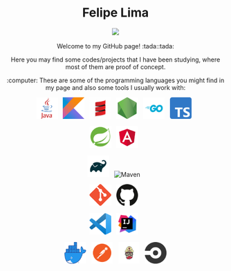 <h1 align="center">Felipe Lima </h1>

<p align="center">
  <a href="https://br.linkedin.com/in/flimafreire">
    <img src="https://img.shields.io/badge/linkedin-%230077B5.svg?&style=for-the-badge&logo=linkedin&logoColor=white" />
  </a>
</p>

<p align="center">Welcome to my GitHub page! :tada::tada:</p>

<p align="center">Here you may find some codes/projects that I have been studying, where most of them are proof of concept.</p>

<p align="center">:computer: These are some of the programming languages you might find in my page and also some tools I usually work with:</p>

<p align="center">
  <img alt="Java" title="Java" src="https://github.com/flflima/flflima/blob/master/img/java.png" width="50" height="50">&nbsp;&nbsp;
  <img alt="Kotlin" title="Kotlin" src="https://github.com/flflima/flflima/blob/master/img/kotlin.png" width="50" height="50">&nbsp;&nbsp;
  <img alt="Scala" title="Scala" src="https://github.com/flflima/flflima/blob/master/img/scala.png" width="50" height="50">&nbsp;&nbsp;
  <img alt="NodeJS" title="NodeJS" src="https://github.com/flflima/flflima/blob/master/img/nodejs.png" width="50" height="50">&nbsp;&nbsp;
  <img alt="Go" title="Go" src="https://github.com/flflima/flflima/blob/master/img/go.png" width="50" height="50">&nbsp;&nbsp;
  <img alt="Typescript" title="Typescript" src="https://github.com/flflima/flflima/blob/master/img/typescript.png" width="50" height="50">&nbsp;&nbsp;
</p>
<p align="center">
  <img alt="Spring Boot" title="Spring Boot" src="https://github.com/flflima/flflima/blob/master/img/spring-boot.png" width="50" height="50">&nbsp;&nbsp;
  <img alt="Angular" title="Angular" src="https://github.com/flflima/flflima/blob/master/img/angular.png" width="50" height="50">&nbsp;&nbsp;
</p>
<p align="center">
  <img alt="Gradle" title="Gradle" src="https://github.com/flflima/flflima/blob/master/img/gradle.png" width="50" height="50">&nbsp;&nbsp;
  <img alt="Maven" title="Maven" src="https://github.com/flflima/flflima/blob/master/img/maven.svg" width="50" height="50">&nbsp;&nbsp;
</p>
<p align="center">
  <img alt="Git" title="Git" src="https://github.com/flflima/flflima/blob/master/img/git.png" width="50" height="50">&nbsp;&nbsp;
  <img alt="GitHub" title="GitHub" src="https://github.com/flflima/flflima/blob/master/img/github.png" width="50" height="50">&nbsp;&nbsp;
</p>
<p align="center">
  <img alt="VSCode" title="VSCode" src="https://github.com/flflima/flflima/blob/master/img/vs-code.png" width="50" height="50">&nbsp;&nbsp;
  <img alt="Intellij" title="Intellij" src="https://github.com/flflima/flflima/blob/master/img/intellij.png" width="50" height="50">&nbsp;&nbsp;
</p>
<p align="center">
  <img alt="Docker" title="Docker" src="https://github.com/flflima/flflima/blob/master/img/docker.png" width="50" height="50">&nbsp;&nbsp;
  <img alt="Postman" title="Postman" src="https://github.com/flflima/flflima/blob/master/img/postman.png" width="50" height="50">&nbsp;&nbsp;
  <img alt="Travis CI" title="Travis CI" src="https://github.com/flflima/flflima/blob/master/img/travis-ci.png" width="50" height="50">&nbsp;&nbsp;
  <img alt="CircleCI" title="CircleCI" src="https://github.com/flflima/flflima/blob/master/img/circle-ci.png" width="50" height="50">
</p>
